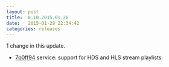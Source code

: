 ```yaml
---
layout: post
title:  0.10.2015.01.28
date:   2015-01-28 22:34:42
categories: releases
---
```


1 change in this update.

* [7b0ff94](https://github.com/spaam/svtplay-dl/commit/7b0ff94) service: support for HDS and HLS stream playlists.